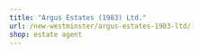 ```yaml
---
title: "Argus Estates (1983) Ltd."
url: /new-westminster/argus-estates-1983-ltd/
shop: estate agent
---
```


